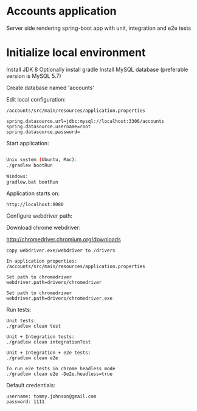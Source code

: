 # Accounts application
Server side rendering spring-boot app with unit, integration and e2e tests


# Initialize local environment

Install JDK 8
Optionally install gradle
Install MySQL database (preferable version is MySQL 5.7)

Create database named 'accounts'

Edit local configuration:
```
/accounts/src/main/resources/application.properties
```

```
spring.datasource.url=jdbc:mysql://localhost:3306/accounts
spring.datasource.username=root
spring.datasource.password=
```


Start application:
```bash

Unix system (Ubuntu, Mac):
./gradlew bootRun

Windows:
gradlew.bat bootRun

```

Application starts on:
```
http://localhost:8080
```

Configure webdriver path:

Download chrome webdriver:

http://chromedriver.chromium.org/downloads

```
copy webdriver.exe/webdriver to /drivers

In application properties:
/accounts/src/main/resources/application.properties

Set path to chromedriver
webdriver.path=drivers/chromedriver

Set path to chromedriver
webdriver.path=drivers/chromedriver.exe
```

Run tests:
```
Unit tests:
./gradlew clean test

Unit + Integration tests:
./gradlew clean integrationTest

Unit + Integration + e2e tests:
./gradlew clean e2e

To run e2e tests in chrome headless mode
./gradlew clean e2e -De2e.headless=true
```


Default credentials:
```
username: tommy.johnson@gmail.com
password: 1111
```
